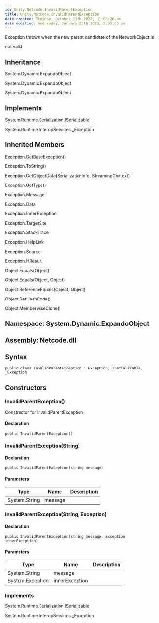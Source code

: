 ```yaml
---
id: Unity.Netcode.InvalidParentException
title: Unity.Netcode.InvalidParentException
date created: Tuesday, October 11th 2022, 11:08:26 am
date modified: Wednesday, January 25th 2023, 5:35:06 pm
---
```


<div class="markdown level0 summary">

Exception thrown when the new parent candidate of the NetworkObject is

not valid

</div>

<div class="markdown level0 conceptual">

</div>

<div class="inheritance">

## Inheritance

<div class="level0">

System.Dynamic.ExpandoObject

</div>

<div class="level1">

System.Dynamic.ExpandoObject

</div>

<div class="level2">

System.Dynamic.ExpandoObject

</div>

</div>

<div classs="implements">

## Implements

<div>

System.Runtime.Serialization.ISerializable

</div>

<div>

System.Runtime.InteropServices.\_Exception

</div>

</div>

<div class="inheritedMembers">

## Inherited Members

<div>

Exception.GetBaseException()

</div>

<div>

Exception.ToString()

</div>

<div>

Exception.GetObjectData(SerializationInfo, StreamingContext)

</div>

<div>

Exception.GetType()

</div>

<div>

Exception.Message

</div>

<div>

Exception.Data

</div>

<div>

Exception.InnerException

</div>

<div>

Exception.TargetSite

</div>

<div>

Exception.StackTrace

</div>

<div>

Exception.HelpLink

</div>

<div>

Exception.Source

</div>

<div>

Exception.HResult

</div>

<div>

Object.Equals(Object)

</div>

<div>

Object.Equals(Object, Object)

</div>

<div>

Object.ReferenceEquals(Object, Object)

</div>

<div>

Object.GetHashCode()

</div>

<div>

Object.MemberwiseClone()

</div>

</div>

## **Namespace**: System.Dynamic.ExpandoObject

## **Assembly**: Netcode.dll

## Syntax

``` lang-csharp
public class InvalidParentException : Exception, ISerializable, _Exception
```

## Constructors

### InvalidParentException()

<div class="markdown level1 summary">

Constructor for InvalidParentException

</div>

<div class="markdown level1 conceptual">

</div>

#### Declaration

``` lang-csharp
public InvalidParentException()
```

### InvalidParentException(String)

<div class="markdown level1 summary">

</div>

<div class="markdown level1 conceptual">

</div>

#### Declaration

``` lang-csharp
public InvalidParentException(string message)
```

#### Parameters

| Type          | Name    | Description |
|---------------|---------|-------------|
| System.String | message |             |

### InvalidParentException(String, Exception)

<div class="markdown level1 summary">

</div>

<div class="markdown level1 conceptual">

</div>

#### Declaration

``` lang-csharp
public InvalidParentException(string message, Exception innerException)
```

#### Parameters

| Type             | Name           | Description |
|------------------|----------------|-------------|
| System.String    | message        |             |
| System.Exception | innerException |             |

### Implements

<div>

System.Runtime.Serialization.ISerializable

</div>

<div>

System.Runtime.InteropServices.\_Exception

</div>
